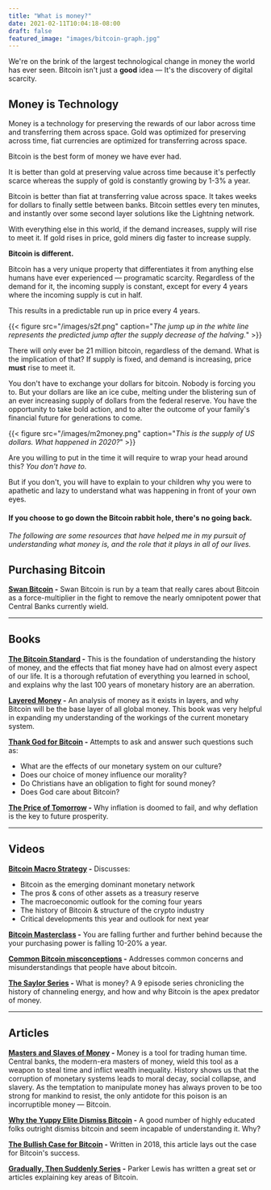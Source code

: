 ```yaml
---
title: "What is money?"
date: 2021-02-11T10:04:18-08:00
draft: false
featured_image: "images/bitcoin-graph.jpg"
---
```


We're on the brink of the largest technological change in money the world has ever seen. Bitcoin isn't just a **good** idea — It's the discovery of digital scarcity.


## Money is Technology
Money is a technology for preserving the rewards of our labor across time
and transferring them across space. Gold was optimized for preserving
across time, fiat currencies are optimized for transferring across space. 

Bitcoin is the best form of money we have ever had.

It is better than gold at preserving value across time because it's perfectly scarce whereas the supply of gold is constantly growing by 1-3% a year. 

Bitcoin is better than fiat at transferring value across space. It takes weeks for dollars to finally settle between banks. Bitcoin settles every ten minutes, and instantly over some second layer solutions like the Lightning network.

With everything else in this world, if the demand increases, supply will rise to meet it. If gold rises in price, gold miners dig faster to increase supply.

**Bitcoin is different.**

Bitcoin has a very unique property that differentiates it from anything else humans have ever experienced — programatic scarcity.
Regardless of the demand for it, the incoming supply is constant, except for every 4 years where the incoming supply is cut in half. 

This results in a predictable run up in price every 4 years.

{{< figure src="/images/s2f.png" caption="*The jump up in the white line represents the predicted jump after the supply decrease of the halving.*" >}}


There will only ever be 21 million bitcoin, regardless of the demand. What is the implication of that? If supply is fixed, and demand is increasing, price **must** rise to meet it.

You don't have to exchange your dollars for bitcoin. Nobody is forcing you to. But your dollars are like an ice cube, melting under the blistering sun of an ever increasing supply of dollars from the federal reserve. You have the opportunity to take bold action, and to alter the outcome of your family's financial future for generations to come.


{{< figure src="/images/m2money.png" caption="*This is the supply of US dollars. What happened in 2020?*" >}}

Are you willing to put in the time it will require to wrap your head around this? *You don't have to.*

But if you don't, you will have to explain to your children why you were to apathetic and lazy to understand what was happening in front of your own eyes.


#### If you choose to go down the Bitcoin rabbit hole, there's no going back.

*The following are some resources that have helped me in my pursuit of understanding what money is, and the role that it plays in all of our lives.*

## Purchasing Bitcoin
**[Swan Bitcoin](https://swanbitcoin.com/liftedkilt) -**
Swan Bitcoin is run by a team that really cares about Bitcoin as a force-multiplier in the fight to remove the nearly omnipotent power that Central Banks currently wield.

---

## Books


**[The Bitcoin Standard](https://amzn.to/3jDLn3Y) -**
This is the foundation of understanding the history of money, and the effects that fiat money have had on almost every aspect of our life. It is a thorough refutation of everything you learned in school, and explains why the last 100 years of monetary history are an aberration.


**[Layered Money](https://amzn.to/3rFTiR5) -**
An analysis of money as it exists in layers, and why Bitcoin will be the base layer of all global money. This book was very helpful in expanding my understanding of the workings of the current monetary system.


**[Thank God for Bitcoin](https://amzn.to/3tO3sAO) -**
Attempts to ask and answer such questions such as: 
- What are the effects of our monetary system on our culture?
- Does our choice of money influence our morality?
- Do Christians have an obligation to fight for sound money?
- Does God care about Bitcoin?


**[The Price of Tomorrow](https://amzn.to/3pcIdFw) -**
Why inflation is doomed to fail, and why deflation is the key to future prosperity.


---

## Videos

**[Bitcoin Macro Strategy](https://www.youtube.com/watch?v=NoobUKNttmw) -** 
Discusses:
- Bitcoin as the emerging dominant monetary network
- The pros & cons of other assets as a treasury reserve
- The macroeconomic outlook for the coming four years
- The history of Bitcoin & structure of the crypto industry
- Critical developments this year and outlook for next year

**[Bitcoin Masterclass](https://www.youtube.com/watch?v=jwgOVPJ2FnU) -**
You are falling further and further behind because the your purchasing power is falling 10-20% a year.

**[Common Bitcoin misconceptions](https://www.youtube.com/watch?v=AVpVcOwh2Og) -**
Addresses common concerns and misunderstandings that people have about bitcoin.

**[The Saylor Series](https://www.youtube.com/playlist?list=PL2jAZ0x9H0bRvoNt1xNJWYa9_8_an03h0) -** 
What is money? A 9 episode series chronicling the history of channeling energy, and how and why Bitcoin is the apex predator of money.


---

## Articles

**[Masters and Slaves of Money](https://breedlove22.medium.com/masters-and-slaves-of-money-255ecc93404f) -** Money is a tool for trading human time. Central banks, the modern-era masters of money, wield this tool as a weapon to steal time and inflict wealth inequality. History shows us that the corruption of monetary systems leads to moral decay, social collapse, and slavery. As the temptation to manipulate money has always proven to be too strong for mankind to resist, the only antidote for this poison is an incorruptible money — Bitcoin.


**[Why the Yuppy Elite Dismiss Bitcoin](https://www.citadel21.com/why-the-yuppie-elite-dismiss-bitcoin) -** A good number of highly educated folks outright dismiss bitcoin and seem incapable of understanding it. Why?

**[The Bullish Case for Bitcoin](https://vijayboyapati.medium.com/the-bullish-case-for-bitcoin-6ecc8bdecc1) -** Written in 2018, this article lays out the case for Bitcoin's success.

**[Gradually, Then Suddenly Series](https://unchained-capital.com/blog/dollar-crisis-to-bitcoin/) -** Parker Lewis has written a great set or articles explaining key areas of Bitcoin.
